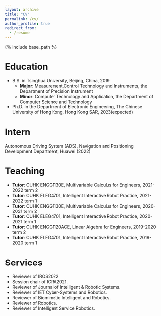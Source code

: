 ```yaml
---
layout: archive
title: "CV"
permalink: /cv/
author_profile: true
redirect_from:
  - /resume
---
```


{% include base_path %}

Education
======
* B.S. in Tsinghua University, Beijing, China, 2019
  * __Major__: Measurement,Control Technology and Instruments, the Department of Precision Instrument
  * __Minor__: Computer Technology and Application, the Department of Computer Science and Technology
* Ph.D. in the Department of Electronic Engineering, The Chinese University of Hong Kong, Hong Kong SAR, 2023(expected)

Intern
======
Autonomous Driving System (ADS), Navigation and Positioning Development Department, Huawei (2022)

Teaching
======
* __Tutor__: CUHK ENGG1130E, Multivariable Calculus for Engineers, 2021-2022 term 2
* __Tutor__: CUHK ELEG4701, Intelligent Interactive Robot Practice, 2021-2022 term 1
* __Tutor__: CUHK ENGG1130E, Multivariable Calculus for Engineers, 2020-2021 term 2
* __Tutor__: CUHK ELEG4701, Intelligent Interactive Robot Practice, 2020-2021 term 1
* __Tutor__: CUHK ENGG1120ACE, Linear Algebra for Engineers, 2019-2020 term 2
* __Tutor__: CUHK ELEG4701, Intelligent Interactive Robot Practice, 2019-2020 term 1

  
Services
======
* Reviewer of IROS2022
* Session chair of ICRA2021.
* Reviewer of Journal of Intelligent & Robotic Systems.
* Reviewer of IET Cyber-Systems and Robotics.
* Reviewer of Biomimetic Intelligent and Robotics.
* Reviewer of Robotica.
* Reviewer of Intelligent Service Robotics.
